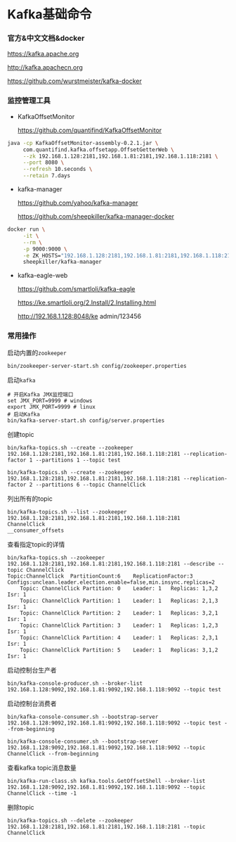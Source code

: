 # Kafka基础命令

### 官方&中文文档&docker

https://kafka.apache.org

http://kafka.apachecn.org

https://github.com/wurstmeister/kafka-docker

### 监控管理工具

* KafkaOffsetMonitor

  https://github.com/quantifind/KafkaOffsetMonitor

```bash
java -cp KafkaOffsetMonitor-assembly-0.2.1.jar \
     com.quantifind.kafka.offsetapp.OffsetGetterWeb \
     --zk 192.168.1.128:2181,192.168.1.81:2181,192.168.1.118:2181 \
     --port 8080 \
     --refresh 10.seconds \
     --retain 7.days
```

* kafka-manager

  https://github.com/yahoo/kafka-manager

  https://github.com/sheepkiller/kafka-manager-docker

```bash
docker run \
     -it \
     --rm \
     -p 9000:9000 \
     -e ZK_HOSTS="192.168.1.128:2181,192.168.1.81:2181,192.168.1.118:2181" \
     sheepkiller/kafka-manager
```

* kafka-eagle-web

  https://github.com/smartloli/kafka-eagle

  https://ke.smartloli.org/2.Install/2.Installing.html

  http://192.168.1.128:8048/ke   admin/123456

### 常用操作

启动内置的`zookeeper`

```
bin/zookeeper-server-start.sh config/zookeeper.properties
```

启动`kafka`

```
# 开启Kafka JMX监控端口
set JMX_PORT=9999 # windows
export JMX_PORT=9999 # linux
# 启动Kafka
bin/kafka-server-start.sh config/server.properties
```

创建topic

```
bin/kafka-topics.sh --create --zookeeper 192.168.1.128:2181,192.168.1.81:2181,192.168.1.118:2181 --replication-factor 1 --partitions 1 --topic test
```

```
bin/kafka-topics.sh --create --zookeeper 192.168.1.128:2181,192.168.1.81:2181,192.168.1.118:2181 --replication-factor 2 --partitions 6 --topic ChannelClick
```

列出所有的topic

```
bin/kafka-topics.sh --list --zookeeper 192.168.1.128:2181,192.168.1.81:2181,192.168.1.118:2181
ChannelClick
__consumer_offsets
```

查看指定topic的详情

```
bin/kafka-topics.sh --zookeeper 192.168.1.128:2181,192.168.1.81:2181,192.168.1.118:2181 --describe --topic ChannelClick
Topic:ChannelClick	PartitionCount:6	ReplicationFactor:3	Configs:unclean.leader.election.enable=false,min.insync.replicas=2
	Topic: ChannelClick	Partition: 0	Leader: 1	Replicas: 1,3,2	Isr: 1
	Topic: ChannelClick	Partition: 1	Leader: 1	Replicas: 2,1,3	Isr: 1
	Topic: ChannelClick	Partition: 2	Leader: 1	Replicas: 3,2,1	Isr: 1
	Topic: ChannelClick	Partition: 3	Leader: 1	Replicas: 1,2,3	Isr: 1
	Topic: ChannelClick	Partition: 4	Leader: 1	Replicas: 2,3,1	Isr: 1
	Topic: ChannelClick	Partition: 5	Leader: 1	Replicas: 3,1,2	Isr: 1
```

启动控制台生产者

```
bin/kafka-console-producer.sh --broker-list 192.168.1.128:9092,192.168.1.81:9092,192.168.1.118:9092 --topic test
```

启动控制台消费者

```
bin/kafka-console-consumer.sh --bootstrap-server 192.168.1.128:9092,192.168.1.81:9092,192.168.1.118:9092 --topic test --from-beginning
```

```
bin/kafka-console-consumer.sh --bootstrap-server 192.168.1.128:9092,192.168.1.81:9092,192.168.1.118:9092 --topic ChannelClick --from-beginning
```

查看kafka topic消息数量

```
bin/kafka-run-class.sh kafka.tools.GetOffsetShell --broker-list 192.168.1.128:9092,192.168.1.81:9092,192.168.1.118:9092 --topic ChannelClick --time -1
```

删除topic

```
bin/kafka-topics.sh --delete --zookeeper 192.168.1.128:2181,192.168.1.81:2181,192.168.1.118:2181 --topic ChannelClick
```

